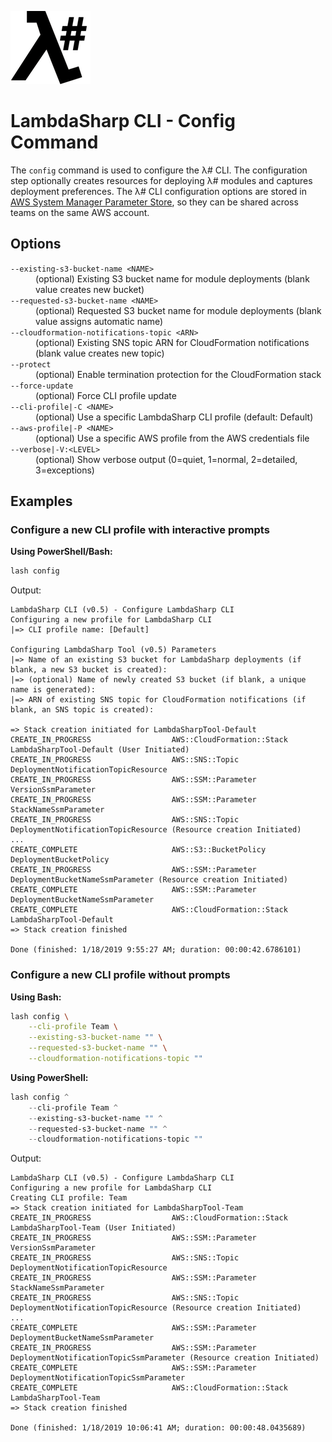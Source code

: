 ![λ#](../../../Docs/LambdaSharpLogo.png)

# LambdaSharp CLI - Config Command

The `config` command is used to configure the λ# CLI. The configuration step optionally creates resources for deploying λ# modules and captures deployment preferences. The λ# CLI configuration options are stored in [AWS System Manager Parameter Store](https://docs.aws.amazon.com/systems-manager/latest/userguide/systems-manager-paramstore.html), so they can be shared across teams on the same AWS account.

## Options

<dl>

<dt><code>--existing-s3-bucket-name &lt;NAME&gt;</code></dt>
<dd>(optional) Existing S3 bucket name for module deployments (blank value creates new bucket)</dd>

<dt><code>--requested-s3-bucket-name &lt;NAME&gt;</code></dt>
<dd>(optional) Requested S3 bucket name for module deployments (blank value assigns automatic name)</dd>

<dt><code>--cloudformation-notifications-topic &lt;ARN&gt;</code></dt>
<dd>(optional) Existing SNS topic ARN for CloudFormation notifications (blank value creates new topic)</dd>

<dt><code>--protect</code></dt>
<dd>(optional) Enable termination protection for the CloudFormation stack</dd>

<dt><code>--force-update</code></dt>
<dd>(optional) Force CLI profile update</dd>

<dt><code>--cli-profile|-C &lt;NAME&gt;</code></dt>
<dd>(optional) Use a specific LambdaSharp CLI profile (default: Default)</dd>

<dt><code>--aws-profile|-P &lt;NAME&gt;</code></dt>
<dd>(optional) Use a specific AWS profile from the AWS credentials file</dd>

<dt><code>--verbose|-V:&lt;LEVEL&gt;</code></dt>
<dd>(optional) Show verbose output (0=quiet, 1=normal, 2=detailed, 3=exceptions)</dd>

</dl>

## Examples

### Configure a new CLI profile with interactive prompts

__Using PowerShell/Bash:__
```bash
lash config
```

Output:
```
LambdaSharp CLI (v0.5) - Configure LambdaSharp CLI
Configuring a new profile for LambdaSharp CLI
|=> CLI profile name: [Default]

Configuring LambdaSharp Tool (v0.5) Parameters
|=> Name of an existing S3 bucket for LambdaSharp deployments (if blank, a new S3 bucket is created):
|=> (optional) Name of newly created S3 bucket (if blank, a unique name is generated):
|=> ARN of existing SNS topic for CloudFormation notifications (if blank, an SNS topic is created):

=> Stack creation initiated for LambdaSharpTool-Default
CREATE_IN_PROGRESS                  AWS::CloudFormation::Stack                              LambdaSharpTool-Default (User Initiated)
CREATE_IN_PROGRESS                  AWS::SNS::Topic                                         DeploymentNotificationTopicResource
CREATE_IN_PROGRESS                  AWS::SSM::Parameter                                     VersionSsmParameter
CREATE_IN_PROGRESS                  AWS::SSM::Parameter                                     StackNameSsmParameter
CREATE_IN_PROGRESS                  AWS::SNS::Topic                                         DeploymentNotificationTopicResource (Resource creation Initiated)
...
CREATE_COMPLETE                     AWS::S3::BucketPolicy                                   DeploymentBucketPolicy
CREATE_IN_PROGRESS                  AWS::SSM::Parameter                                     DeploymentBucketNameSsmParameter (Resource creation Initiated)
CREATE_COMPLETE                     AWS::SSM::Parameter                                     DeploymentBucketNameSsmParameter
CREATE_COMPLETE                     AWS::CloudFormation::Stack                              LambdaSharpTool-Default
=> Stack creation finished

Done (finished: 1/18/2019 9:55:27 AM; duration: 00:00:42.6786101)
```

### Configure a new CLI profile without prompts

__Using Bash:__
```bash
lash config \
    --cli-profile Team \
    --existing-s3-bucket-name "" \
    --requested-s3-bucket-name "" \
    --cloudformation-notifications-topic ""
```
__Using PowerShell:__
```powershell
lash config ^
    --cli-profile Team ^
    --existing-s3-bucket-name "" ^
    --requested-s3-bucket-name "" ^
    --cloudformation-notifications-topic ""
```

Output:
```
LambdaSharp CLI (v0.5) - Configure LambdaSharp CLI
Configuring a new profile for LambdaSharp CLI
Creating CLI profile: Team
=> Stack creation initiated for LambdaSharpTool-Team
CREATE_IN_PROGRESS                  AWS::CloudFormation::Stack                              LambdaSharpTool-Team (User Initiated)
CREATE_IN_PROGRESS                  AWS::SSM::Parameter                                     VersionSsmParameter
CREATE_IN_PROGRESS                  AWS::SNS::Topic                                         DeploymentNotificationTopicResource
CREATE_IN_PROGRESS                  AWS::SSM::Parameter                                     StackNameSsmParameter
CREATE_IN_PROGRESS                  AWS::SNS::Topic                                         DeploymentNotificationTopicResource (Resource creation Initiated)
...
CREATE_COMPLETE                     AWS::SSM::Parameter                                     DeploymentBucketNameSsmParameter
CREATE_IN_PROGRESS                  AWS::SSM::Parameter                                     DeploymentNotificationTopicSsmParameter (Resource creation Initiated)
CREATE_COMPLETE                     AWS::SSM::Parameter                                     DeploymentNotificationTopicSsmParameter
CREATE_COMPLETE                     AWS::CloudFormation::Stack                              LambdaSharpTool-Team
=> Stack creation finished

Done (finished: 1/18/2019 10:06:41 AM; duration: 00:00:48.0435689)
```
